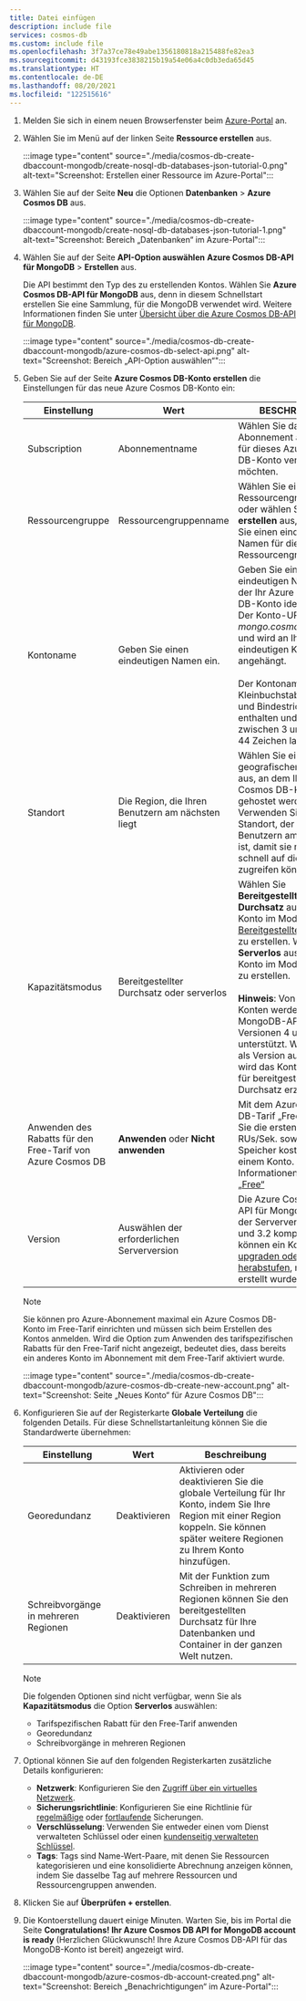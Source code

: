 ```yaml
---
title: Datei einfügen
description: include file
services: cosmos-db
ms.custom: include file
ms.openlocfilehash: 3f7a37ce78e49abe1356180818a215488fe82ea3
ms.sourcegitcommit: d43193fce3838215b19a54e06a4c0db3eda65d45
ms.translationtype: HT
ms.contentlocale: de-DE
ms.lasthandoff: 08/20/2021
ms.locfileid: "122515616"
---
```

1. Melden Sie sich in einem neuen Browserfenster beim [Azure-Portal](https://portal.azure.com/) an.

2. Wählen Sie im Menü auf der linken Seite **Ressource erstellen** aus.
   
   :::image type="content" source="./media/cosmos-db-create-dbaccount-mongodb/create-nosql-db-databases-json-tutorial-0.png" alt-text="Screenshot: Erstellen einer Ressource im Azure-Portal":::
   
3. Wählen Sie auf der Seite **Neu** die Optionen **Datenbanken** > **Azure Cosmos DB** aus.
   
   :::image type="content" source="./media/cosmos-db-create-dbaccount-mongodb/create-nosql-db-databases-json-tutorial-1.png" alt-text="Screenshot: Bereich „Datenbanken“ im Azure-Portal":::
   
4. Wählen Sie auf der Seite **API-Option auswählen** **Azure Cosmos DB-API für MongoDB** > **Erstellen** aus.

   Die API bestimmt den Typ des zu erstellenden Kontos. Wählen Sie **Azure Cosmos DB-API für MongoDB** aus, denn in diesem Schnellstart erstellen Sie eine Sammlung, für die MongoDB verwendet wird. Weitere Informationen finden Sie unter [Übersicht über die Azure Cosmos DB-API für MongoDB](../mongodb-introduction.md).

   :::image type="content" source="./media/cosmos-db-create-dbaccount-mongodb/azure-cosmos-db-select-api.png" alt-text="Screenshot: Bereich „API-Option auswählen“":::

5. Geben Sie auf der Seite **Azure Cosmos DB-Konto erstellen** die Einstellungen für das neue Azure Cosmos DB-Konto ein:

   |Einstellung|Wert|BESCHREIBUNG |
   |---|---|---|
   |Subscription|Abonnementname|Wählen Sie das Azure-Abonnement aus, das Sie für dieses Azure Cosmos DB-Konto verwenden möchten. |
   |Ressourcengruppe|Ressourcengruppenname|Wählen Sie eine Ressourcengruppe aus, oder wählen Sie **Neu erstellen** aus, und geben Sie einen eindeutigen Namen für die Ressourcengruppe ein. |
   |Kontoname|Geben Sie einen eindeutigen Namen ein.|Geben Sie einen eindeutigen Namen ein, der Ihr Azure Cosmos DB-Konto identifiziert. Der Konto-URI lautet *mongo.cosmos.azure.com* und wird an Ihren eindeutigen Kontonamen angehängt.<br><br>Der Kontoname darf nur Kleinbuchstaben, Ziffern und Bindestriche (-) enthalten und muss zwischen 3 und 44 Zeichen lang sein.|
   |Standort|Die Region, die Ihren Benutzern am nächsten liegt|Wählen Sie einen geografischen Standort aus, an dem Ihr Azure Cosmos DB-Konto gehostet werden soll. Verwenden Sie den Standort, der Ihren Benutzern am nächsten ist, damit sie möglichst schnell auf die Daten zugreifen können.|
   |Kapazitätsmodus|Bereitgestellter Durchsatz oder serverlos|Wählen Sie **Bereitgestellter Durchsatz** aus, um ein Konto im Modus [Bereitgestellter Durchsatz](../set-throughput.md) zu erstellen. Wählen Sie **Serverlos** aus, um ein Konto im Modus [Serverlos](../serverless.md) zu erstellen.<br><br>**Hinweis**: Von serverlosen Konten werden nur die MongoDB-API-Versionen 4 und 3.6 unterstützt. Wenn Sie 3.2 als Version auswählen, wird das Konto im Modus für bereitgestellten Durchsatz erzwungen.|
   |Anwenden des Rabatts für den Free-Tarif von Azure Cosmos DB|**Anwenden** oder **Nicht anwenden**|Mit dem Azure Cosmos DB-Tarif „Free“ erhalten Sie die ersten 1000 RUs/Sek. sowie 25 GB Speicher kostenlos in einem Konto. Weitere Informationen zum [Tarif „Free“](https://azure.microsoft.com/pricing/details/cosmos-db/)|
   | Version | Auswählen der erforderlichen Serverversion | Die Azure Cosmos DB-API für MongoDB ist mit der Serverversion 4.0, 3.6 und 3.2 kompatibel. Sie können ein Konto [upgraden oder herabstufen](../mongodb/upgrade-mongodb-version.md), nachdem es erstellt wurde. |

   > [!NOTE]
   > Sie können pro Azure-Abonnement maximal ein Azure Cosmos DB-Konto im Free-Tarif einrichten und müssen sich beim Erstellen des Kontos anmelden. Wird die Option zum Anwenden des tarifspezifischen Rabatts für den Free-Tarif nicht angezeigt, bedeutet dies, dass bereits ein anderes Konto im Abonnement mit dem Free-Tarif aktiviert wurde.

   :::image type="content" source="./media/cosmos-db-create-dbaccount-mongodb/azure-cosmos-db-create-new-account.png" alt-text="Screenshot: Seite „Neues Konto“ für Azure Cosmos DB"::: 

1. Konfigurieren Sie auf der Registerkarte **Globale Verteilung** die folgenden Details. Für diese Schnellstartanleitung können Sie die Standardwerte übernehmen:

   |Einstellung|Wert|Beschreibung |
   |---|---|---|
   |Georedundanz|Deaktivieren|Aktivieren oder deaktivieren Sie die globale Verteilung für Ihr Konto, indem Sie Ihre Region mit einer Region koppeln. Sie können später weitere Regionen zu Ihrem Konto hinzufügen.|
   |Schreibvorgänge in mehreren Regionen|Deaktivieren|Mit der Funktion zum Schreiben in mehreren Regionen können Sie den bereitgestellten Durchsatz für Ihre Datenbanken und Container in der ganzen Welt nutzen.|

   > [!NOTE]
   > Die folgenden Optionen sind nicht verfügbar, wenn Sie als **Kapazitätsmodus** die Option **Serverlos** auswählen:
   > - Tarifspezifischen Rabatt für den Free-Tarif anwenden
   > - Georedundanz
   > - Schreibvorgänge in mehreren Regionen

1. Optional können Sie auf den folgenden Registerkarten zusätzliche Details konfigurieren:

   * **Netzwerk**: Konfigurieren Sie den [Zugriff über ein virtuelles Netzwerk](../how-to-configure-vnet-service-endpoint.md).
   * **Sicherungsrichtlinie**: Konfigurieren Sie eine Richtlinie für [regelmäßige](../configure-periodic-backup-restore.md) oder [fortlaufende](../provision-account-continuous-backup.md) Sicherungen.
   * **Verschlüsselung**: Verwenden Sie entweder einen vom Dienst verwalteten Schlüssel oder einen [kundenseitig verwalteten Schlüssel](../how-to-setup-cmk.md#create-a-new-azure-cosmos-account).
   * **Tags**: Tags sind Name-Wert-Paare, mit denen Sie Ressourcen kategorisieren und eine konsolidierte Abrechnung anzeigen können, indem Sie dasselbe Tag auf mehrere Ressourcen und Ressourcengruppen anwenden.

1. Klicken Sie auf **Überprüfen + erstellen**.

4. Die Kontoerstellung dauert einige Minuten. Warten Sie, bis im Portal die Seite **Congratulations! Ihr Azure Cosmos DB API for MongoDB account is ready** (Herzlichen Glückwunsch! Ihre Azure Cosmos DB-API für das MongoDB-Konto ist bereit) angezeigt wird.

   :::image type="content" source="./media/cosmos-db-create-dbaccount-mongodb/azure-cosmos-db-account-created.png" alt-text="Screenshot: Bereich „Benachrichtigungen“ im Azure-Portal"::: 
